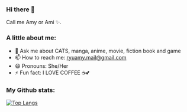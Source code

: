 ### Hi there 👋

Call me Amy or Ami ✨.

### A little about me:
- 💬 Ask me about CATS, manga, anime, movie, fiction book and game
- 📫 How to reach me: ryuamy.mail@gmail.com
- 😄 Pronouns: She/Her
- ⚡ Fun fact: I LOVE COFFEE ☕💕

<!--
**ryuamy/ryuamy** is a ✨ _special_ ✨ repository because its `README.md` (this file) appears on your GitHub profile.

Here are some ideas to get you started:

- 🔭 I’m currently working on ...
- 🌱 I’m currently learning ...
- 👯 I’m looking to collaborate on ...
- 🤔 I’m looking for help with ...
- 💬 Ask me about ...
- 📫 How to reach me: ...
- 😄 Pronouns: ...
- ⚡ Fun fact: ...
-->

### My Github stats:
[![Top Langs](https://github-readme-stats.vercel.app/api/top-langs/?username=baihakitanjung&layout=compact&text_color=000&bg_color=fff)](https://github.com/anuraghazra/github-readme-stats)
